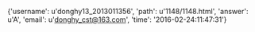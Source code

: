 {'username': u'donghy13_2013011356', 'path': u'1148/1148.html', 'answer': u'A', 'email': u'donghy_cst@163.com', 'time': '2016-02-24:11:47:31'}